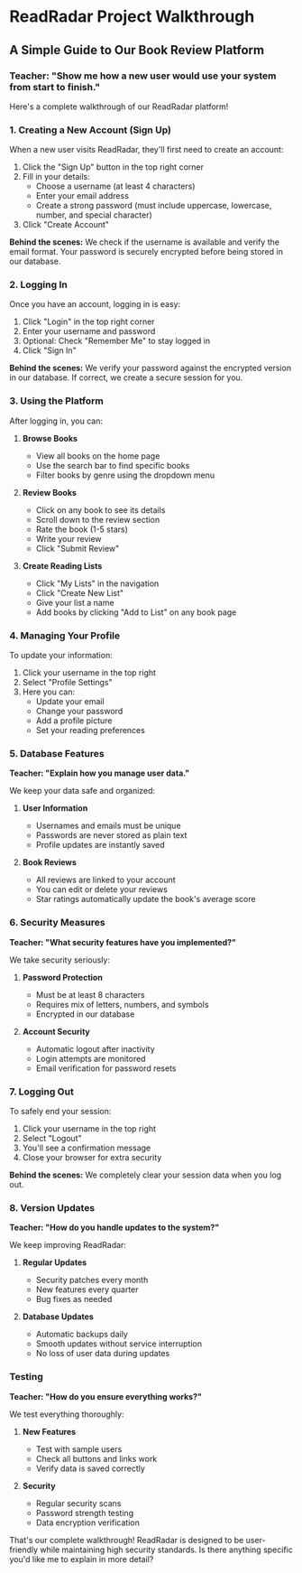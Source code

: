 # ReadRadar Project Walkthrough
## A Simple Guide to Our Book Review Platform

### Teacher: "Show me how a new user would use your system from start to finish."

Here's a complete walkthrough of our ReadRadar platform!

### 1. Creating a New Account (Sign Up)

When a new user visits ReadRadar, they'll first need to create an account:

1. Click the "Sign Up" button in the top right corner
2. Fill in your details:
   - Choose a username (at least 4 characters)
   - Enter your email address
   - Create a strong password (must include uppercase, lowercase, number, and special character)
3. Click "Create Account"

**Behind the scenes:** We check if the username is available and verify the email format. Your password is securely encrypted before being stored in our database.

### 2. Logging In

Once you have an account, logging in is easy:

1. Click "Login" in the top right corner
2. Enter your username and password
3. Optional: Check "Remember Me" to stay logged in
4. Click "Sign In"

**Behind the scenes:** We verify your password against the encrypted version in our database. If correct, we create a secure session for you.

### 3. Using the Platform

After logging in, you can:

1. **Browse Books**
   - View all books on the home page
   - Use the search bar to find specific books
   - Filter books by genre using the dropdown menu

2. **Review Books**
   - Click on any book to see its details
   - Scroll down to the review section
   - Rate the book (1-5 stars)
   - Write your review
   - Click "Submit Review"

3. **Create Reading Lists**
   - Click "My Lists" in the navigation
   - Click "Create New List"
   - Give your list a name
   - Add books by clicking "Add to List" on any book page

### 4. Managing Your Profile

To update your information:

1. Click your username in the top right
2. Select "Profile Settings"
3. Here you can:
   - Update your email
   - Change your password
   - Add a profile picture
   - Set your reading preferences

### 5. Database Features

**Teacher: "Explain how you manage user data."**

We keep your data safe and organized:

1. **User Information**
   - Usernames and emails must be unique
   - Passwords are never stored as plain text
   - Profile updates are instantly saved

2. **Book Reviews**
   - All reviews are linked to your account
   - You can edit or delete your reviews
   - Star ratings automatically update the book's average score

### 6. Security Measures

**Teacher: "What security features have you implemented?"**

We take security seriously:

1. **Password Protection**
   - Must be at least 8 characters
   - Requires mix of letters, numbers, and symbols
   - Encrypted in our database

2. **Account Security**
   - Automatic logout after inactivity
   - Login attempts are monitored
   - Email verification for password resets

### 7. Logging Out

To safely end your session:

1. Click your username in the top right
2. Select "Logout"
3. You'll see a confirmation message
4. Close your browser for extra security

**Behind the scenes:** We completely clear your session data when you log out.

### 8. Version Updates

**Teacher: "How do you handle updates to the system?"**

We keep improving ReadRadar:

1. **Regular Updates**
   - Security patches every month
   - New features every quarter
   - Bug fixes as needed

2. **Database Updates**
   - Automatic backups daily
   - Smooth updates without service interruption
   - No loss of user data during updates

### Testing

**Teacher: "How do you ensure everything works?"**

We test everything thoroughly:

1. **New Features**
   - Test with sample users
   - Check all buttons and links work
   - Verify data is saved correctly

2. **Security**
   - Regular security scans
   - Password strength testing
   - Data encryption verification

That's our complete walkthrough! ReadRadar is designed to be user-friendly while maintaining high security standards. Is there anything specific you'd like me to explain in more detail?
